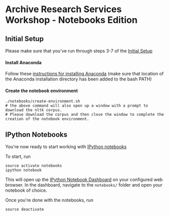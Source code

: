 Archive Research Services Workshop - Notebooks Edition
======================================================

## Initial Setup

Please make sure that you've run through steps 3-7 of the [Initial Setup](https://github.com/vinaygoel/ars-workshop#initial-setup)

#### Install Anaconda

Follow these [instructions for installing Anaconda](http://docs.continuum.io/anaconda/install) (make sure that location of the Anaconda installation directory has been added to the bash PATH)

#### Create the notebook environment
```
./notebooks/create-environment.sh
# the above command will also open up a window with a prompt to download the nltk corpus. 
# Please download the corpus and then close the window to complete the creation of the notebook environment.
```

## IPython Notebooks

You're now ready to start working with [IPython notebooks](https://ipython.org/ipython-doc/3/notebook/notebook.html)

To start, run
```
source activate notebooks
ipython notebook
```
This will open up the [IPython Notebook Dashboard](http://localhost:8888/) on your configured web browser. In the dashboard, navigate to the `notebooks/` folder and open your notebook of choice.

Once you're done with the notebooks, run
```
source deactivate
```

